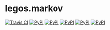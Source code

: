 # legos.markov

[![Travis CI](https://travis-ci.org/Legobot/legos.markov.svg?branch=master)](https://travis-ci.org/Legobot/legos.markov)
[![PyPI](https://img.shields.io/pypi/pyversions/legos.markov.svg)](https://pypi.python.org/pypi/legos.markov/)
[![PyPI](https://img.shields.io/pypi/l/legos.markov.svg)](https://pypi.python.org/pypi/legos.markov/)
[![PyPI](https://img.shields.io/pypi/v/legos.markov.svg)](https://pypi.python.org/pypi/legos.markov/)
[![PyPI](https://img.shields.io/pypi/status/legos.markov.svg)](https://pypi.python.org/pypi/legos.markov/)
[![PyPI](https://img.shields.io/pypi/wheel/legos.markov.svg)](https://pypi.python.org/pypi/legos.markov/)
